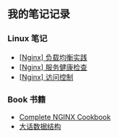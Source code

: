 ## 我的笔记记录


### Linux 笔记

* [[Nginx] 负载均衡实践](Linux/Nginx%20Load%20Balancing.md)
* [[Nginx] 服务健康检查](Linux/Nginx%20Health%20Checks.md)
* [[Nginx] 访问控制](Linux/Nginx%20Health%20Checks.md)



### Book 书籍

* [Complete NGINX Cookbook](Book/Complete_NGINX_Cookbook.pdf)
* [大话数据结构](Book/大话数据结构.pdf)
